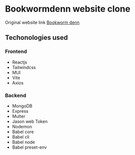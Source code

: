 # Bookwormdenn website clone

Original website link [Bookworm denn](https://bookwormsdenn.com/)

## Techonologies used[](https://)

### Frontend

* Reactjs
* Tailwindcss
* MUI
* Vite
* Axios

### Backend

* MongoDB
* Express
* Multer
* Jason web Token
* Nodemon
* Babel core
* Babel cli
* Babel node
* Babel preset-env
